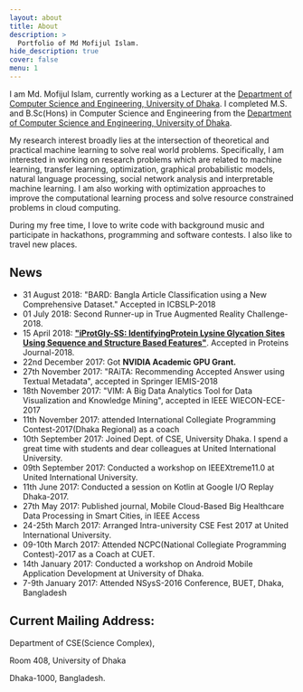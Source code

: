 ```yaml
---
layout: about
title: About
description: >
  Portfolio of Md Mofijul Islam.
hide_description: true
cover: false
menu: 1
---
```

I am Md. Mofijul Islam, currently working as a Lecturer at the [Department of Computer Science and Engineering, University of Dhaka](http://cse.du.ac.bd/). I completed M.S. and B.Sc(Hons) in Computer Science and Engineering from the [Department of Computer Science and Engineering, University of Dhaka](http://cse.du.ac.bd/).

My research interest broadly lies at the intersection of theoretical and practical machine learning to solve real world problems. Specifically, I am interested in working on research problems which are related to machine learning, transfer learning, optimization, graphical probabilistic models, natural language processing, social network analysis and interpretable machine learning. I am also working with optimization approaches to improve the computational learning process and solve resource constrained problems in cloud computing.

During my free time, I love to write code with background music and participate in hackathons, programming and software contests. I also like to travel new places.

<!---
## Research interest
* Machine Learning
* Interpretable Machine Learning
* Optimization and Graph Theory
* Big data and Mobile Cloud Computing
* Mobile Application Development
-->

## News

* 31 August 2018: "BARD: Bangla Article Classification using a New Comprehensive Dataset." Accepted in ICBSLP-2018
* 01 July 2018: Second Runner-up in True Augmented Reality Challenge-2018.
* 15 April 2018: [**"iProtGly-SS: IdentifyingProtein Lysine Glycation Sites Using Sequence and Structure Based Features"**](https://www.ncbi.nlm.nih.gov/pubmed/29675975). Accepted in Proteins Journal-2018.
* 22nd December 2017: Got **NVIDIA Academic GPU Grant.**
* 27th November 2017: "RAiTA: Recommending Accepted Answer using Textual Metadata", accepted in Springer IEMIS-2018
* 18th November 2017: "VIM: A Big Data Analytics Tool for Data Visualization and Knowledge Mining", accepted in IEEE WIECON-ECE-2017
* 11th November 2017: attended International Collegiate Programming Contest-2017(Dhaka Regional) as a coach
* 10th September 2017: Joined Dept. of CSE, University Dhaka. I spend a great time with students and dear colleagues at United International University.
* 09th September 2017: Conducted a workshop on IEEEXtreme11.0 at United International University.
* 11th June 2017: Conducted a session on Kotlin at Google I/O Replay Dhaka-2017.
* 27th May 2017: Published journal, Mobile Cloud-Based Big Healthcare Data Processing in Smart Cities, in IEEE Access
* 24-25th March 2017: Arranged Intra-university CSE Fest 2017 at United International University.
* 09-10th March 2017: Attended NCPC(National Collegiate Programming Contest)-2017 as a Coach at CUET.
* 14th January 2017: Conducted a workshop on Android Mobile Application Development at University of Dhaka.
* 7-9th January 2017: Attended NSysS-2016 Conference, BUET, Dhaka, Bangladesh

## Current Mailing Address:
Department of CSE(Science Complex),

Room 408, University of Dhaka

Dhaka-1000, Bangladesh.
